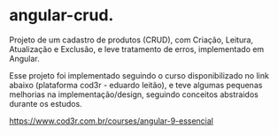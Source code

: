 # angular-crud.
Projeto de um cadastro de produtos (CRUD), com Criação, Leitura, Atualização e Exclusão, e leve tratamento de erros, implementado em Angular.

Esse projeto foi implementado seguindo o curso disponibilizado no link abaixo (plataforma cod3r - eduardo leitão), e teve algumas pequenas melhorias na implementação/design, seguindo conceitos abstraidos durante os estudos.

https://www.cod3r.com.br/courses/angular-9-essencial



